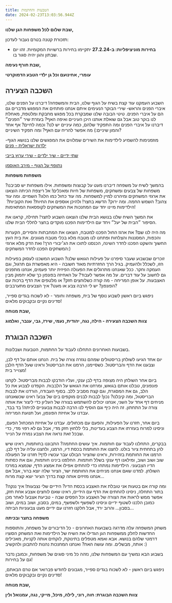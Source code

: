 ```yaml
---
title: הטבעות והחתמות
date: 2024-02-23T13:03:56.944Z
---
```

**שבת שלום לכל משפחות הגן שלנו,**

תזכורת קטנה בטרם נעבור לעדכון:

* **בחירות מוניציפליות: ב-27.2.24** יתקיימו בחירות ברשויות המקומיות. זהו יום שבתון והגן יהיה סגור בו.

**שבת חורף נעימה,**

**עומרי, אחינועם וכל גן ילדי הטבע הדמוקרטי**

## השכבה הצעירה

השבוע העמקנו עוד קצת בשיח על הגוף שלנו, הבית והמשפחה! דיברנו על הפנים שלנו, איברי הפנים והראש- שירי הבוקר הנעימים איתם אנחנו פותחים את המפגש מדברים גם הם על איברי הפנים. טיטי הבובה שלנו שמבקרת בכל מפגש מחבקת ומלטפת, מאחלת לנו בוקר טוב אבל גם שואלת אותנו היכן העיניים ואיפה האף? בעזרת שיר ״הפנים״ דיברנו על איברי הפנים ומה התפקיד שלהם, כמה עיניים יש לנו? וכמה לחיים? אף אחד והמון שיניים:) מה אפשר להריח עם האף? ומה תפקיד השיניים?

מוזמנימות להשמיע לילדימות את השירים שמלווים את המפגשים שלנו בנושא הגוף- [ילדות ישראלית - פנים](https://youtu.be/_kkcS_Y__hw?feature=shared)

[שתי ידיים - שיר ילדים - שירי ערוץ בייבי](https://youtu.be/t5qT9aVndvw?feature=shared)

[נתופף על הגוף - מירב האוסמן](https://youtu.be/JCWSe0JShQI?feature=shared)

**משפחות משפחות**

בהמשך לשיח על משפחה דיברנו מעט על קבוצות ומשפחות. אילו משפחות יש סביבנו? משפחות של צבעים ומשחקים, משפחות של חיות ומאכלים! אל ריצפת הכיתה הוצאנו את ארגזי המשחקים ומיהרנו למיין למשפחות. מה עוד כחול כמו הלגו? השמיים. ומה עוד צהוב? השמש החמה. ומה ירוק? הדשא בחצר! ולהיכן אוספים את החיות? ואת הקוביות?  הילדימות מיינו יחד עם המחנכות את המשחקים לקופסאות המתאימות!

את המשך השיח שלנו בנושא הבית שלנו הוצאנו השבוע לחצר! תחילה, קראנו את הסיפור ״הבית של יעל״ ויחד עם הילדימות הפכנו מוקדים בחצר לחללי הבית שלנו. 

מה היה לנו שם? את ארגז החול הפכנו למטבח, הוצאנו את המחבתות והסירים, הקערות והכפות, המסננות והצלחות ופתחנו לנו מטבח מלא בכלי מטבח מגוונים. את בית העץ החשוך והשקט הפכנו לחדר השינה, הכנסנו לתוכו את הג׳יבורי הרך! ואת הדק מלא ארגזי המשחקים הפכנו לחדר המשחקים:)

זוכרים שבשבוע שעבר סיפרנו על פעילות הגואש שלנו? השבוע המשכנו לעסוק בפעילות הזו, לשכלל ולהעמיק. בגיל הרך החזרתיות מאוד חשובה - היא מאפשרת גם תרגול, וגם העמקה וחקר. ככל שאנחנו מתרגלים את הפעולה הפיזית יותר פעמים, אנחנו מתפנים גם לחשוב על עוד דברים. על מה אפשר לעבוד? על האחיזה בפונפון כך שלא יחמוק מבין האצבעות. על אופן המריחה - מה קורה כשלוחצים חזק? או מלטפים את הדף ברכות עם הפונפון? יש לי הרבה צבע או מעט? איך הצבעים מתערבבים?

ניפגש ביום ראשון לשבוע נוסף של בית, משפחה וחומר - לא לשכוח בגדים ספייר, סדינים נקיים ובקבוקים מלאים!

**שבת מנוחה,**

**צוות השכבה הצעירה - הילה, נגה, יהודית, נעמי, שירז, גבי, ענבר, ואלמוג**

## **השכבה הבוגרת**

בשבועות האחרונים התחלנו לעבוד על החתמות, הטבעות ושבלונות.

יום אחד הגיעו לשולחן בריסטולים שמהם נגזרה צורה של בית. הנחנו אותם על דף לבן, וצבענו את הדף והבריסטול. כשסיימנו, הרמנו את הבריסטול וראינו שעל הדף הלבן מצוייר בית!

ביום אחר השולחן היה מצופה בדף לבן ענקי, ועליו הודבקו לבבות מבריסטול. לקחנו פונפונים, טבלנו אותם בגואש, ומרחנו את הגואש על הלבבות. הקפדנו לצבוע את כל הלב, גם את המסגרת, וגם קצת מסביב ללב. בסוף העבודה, הורדנו את לבבות הבריסטול, ומה קיבלנו? נכון! לבבות לבנים מוקפים בים של צבע! ראינו שכשאנחנו מניחים דף אחד על השני, אנחנו יכולים להשתמש בצורה של העליון כדי ליצור את אותה צורה על התחתון. זה היה כיף וגם הוסיף לנו הרבה לבבות צבעוניים לכיתה! בד בבד, עבדנו על אחיזת הפונפון, ועל תנועת המריחה.

ביום אחר, חזרנו על הפעילות, והפעם עם מכחולים. עבדנו על אחיזת המכחול הפעם, וניסינו למרוח בעזרתו את הצבע בעדינות, בלי ללחוץ חזק מדי, אבל גם לא רפוי מדי, כדי שבכל זאת נראה את הצבע נמרח על הנייר.

בבקרים, התחלנו לעבוד עם חותמות. איך עושים החתמה? התבוננו בחותמות, ראינו שיש להן בתחתית ציור בולט. לחצנו את החותמת בכסת דיו, הרמנו, ולחצנו עליה על דף לבן. הרמנו את החותמת בזהירות, וראינו שהציור הבולט עבר עכשיו לדף! חזרנו על הפעולה שוב ושוב ושוב, ומילאנו דף ענקי בשלל חותמות. החלפנו בינינו חותמות, וגם את כסתות הדיו הצבעוני. הילדימות נמתחו כדי להחתים אפילו את אמצע הדף, שנמצא במרכז השולחן. למדנו שאם אנחנו מניחים את החותמת ישר, הציור שלה יוצא ברור, אבל אם אנחנו מזיזים אותה קצת בדרך הציור יוצא קצת מרוח…

ומה קורה אם בטעות אני טובלת את האצבע בכסת הדיו? הידיים שלי נצבעות! איך ננקה? בתור התחלה, ניסינו להחתים את הדף עם הידיים, ראינו שאם לוחצים אצבע אחת חזק, אפשר ממש לראות את הצורה של האצבע וכל הפסים שבה - טביעת אצבע! לאחר מכן כמובן הלכנו לשטוף ידיים וניסינו לשפשף ולשפשף, במים, בסבון, ושוב במים, ושוב בסבון… והרוב ירד, אבל חלקנו חזרנו עם ידיים מעט צבעוניות הביתה…

**משפחה בחצר ובכיתה**

משחק המשפחה עלה מדרגה בשבועות האחרונים - כל הדיבורים על משפחה, והתוספות החדשות לחלק ממשפחות הגן הגדילו את השיח של הילדימות ואת המשחק הסוציו דרמטי שלהם בנושא. אבא ואמא מטפלים בתינוקת, לוקחים אותה לקניות, מאכילים אותה, מבשלים. ומה עושה האח? ואנחנו המחנכות נהנות להתבונן ולהקשיב :)

בשבוע הבא נמשיך עם המשפחות שלנו, נזהה כל מיני סוגים של משפחות, וכמובן נדבר גם על בחירות!

ניפגש ביום ראשון - לא לשכוח בגדים ספייר, מגבונים לחודש פברואר אם טרם הבאתם, סדינים נקיים ובקבוקים מלאים!

**שבת מנוחה,**

**צוות השכבה הבוגרת: חוה, רוני, לילה, מיכל, מייקי, נגה, עמנואל ולין**